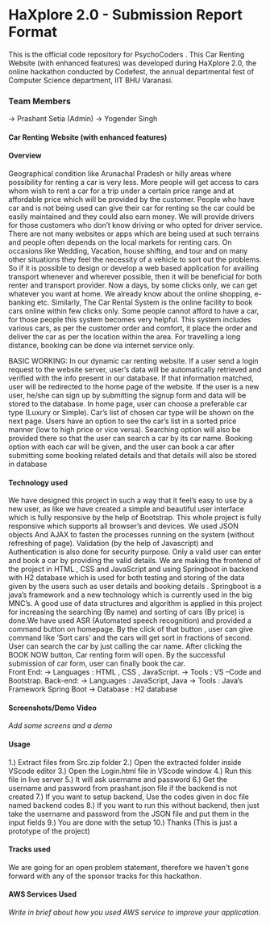# HaXplore 2.0 - Submission Report Format

This is the official code repository for PsychoCoders . This Car Renting Website (with enhanced features) was developed during HaXplore 2.0, 
the online hackathon conducted by Codefest, the annual departmental fest of Computer Science department, IIT BHU Varanasi.

### Team Members
-> Prashant Setia (Admin)
-> Yogender Singh

#### Car Renting Website (with enhanced features)


#### Overview

Geographical condition like Arunachal Pradesh or hilly areas where possibility for renting a car is very less. More people will get access to cars whom wish to rent a
car for a trip under a certain price range and at affordable price which will be provided by the customer. People who have car and is not being used can give their car for renting so the car could be easily maintained and they could also earn money. We will provide drivers for those customers who don’t know driving or who opted for driver service. There are not many websites or apps which are being used at such terrains and people often depends on the local markets for renting cars. On occasions like Wedding, Vacation, house shifting, and tour and on many other situations they feel
the necessity of a vehicle to sort out the problems. So if it is possible to design or develop a web based application for availing transport whenever and wherever possible, then it will be beneficial for both renter and transport provider. Now a days, by some clicks only, we can get whatever you want at home. We already know about the online shopping, e-banking etc. Similarly, The Car Rental System is the online facility to book cars online within few clicks only. Some people cannot afford to have a car, for those people this system becomes very helpful. This system includes various cars, as per the customer order and comfort, it place the order and deliver the car as per the location within the area. For travelling a long distance, booking can be done via internet service only.

BASIC WORKING: 
In our dynamic car renting website. If a user send a login request to the website server, user’s data will be automatically retrieved and verified with the info present in our database. If that information matched, user will be redirected to the home page of the website. If the user is a new user, he/she can sign up by submitting the signup form and data will be stored to the database. In home page, user can choose a preferable car type (Luxury or Simple). Car’s list of chosen car type will be shown on the next page. Users have an option to see the car’s list in a sorted price manner (low to high price or vice versa). Searching option will also be provided there so that the user can search a car by its car name. Booking option with each car will be given, and the user can book a car after submitting some booking related details and that details will also be stored in database


#### Technology used

We have designed this project in such a way that it feel’s easy to use by a new user, as like we have created a simple and beautiful user interface which is fully responsive by the help of Bootstrap. This whole project is fully responsive which supports all browser’s and devices. We used JSON objects And AJAX to fasten the processes running on the system (without refreshing of page). Validation (by the help of Javascript) and Authentication is also done for security purpose. Only a valid user can enter and book a car by providing the valid details. We are making the frontend of the project in HTML , CSS and JavaScript  and using Springboot in backend with H2 database which is used for both testing and storing of the data given by the users such as user details and booking details . Springboot  is a java’s framework and a new technology which is currently used in the big MNC’s. A good use of data structures and algorithm is applied in this project for increasing the searching (By name) and sorting of cars (By price) is done.We have used ASR (Automated speech recognition) and provided a command button on homepage. By the click of that button , user can give command like ‘Sort cars’ and the cars will get sort in fractions of second. User can search the car by just calling the car name. After clicking the BOOK NOW button, Car renting form will open. By the successful submission of car form, user can finally book the car.  
Front End:
->	Languages :  HTML , CSS , JavaScript.
->	Tools  :  VS –Code and Bootstrap.
Back-end:
->	Languages : JavaScript, Java
->	Tools : Java’s Framework Spring Boot 
->	Database : H2 database  


#### Screenshots/Demo Video

_Add some screens and a demo_

#### Usage

1.) Extract files from Src.zip folder
2.) Open the extracted folder inside VScode editor 
3.) Open the Login.html file in VScode window
4.) Run this file in live server 
5.) It will ask username and password
6.) Get the username and password from prashant.json file if the backend is not created
7.) If you want to setup backend, Use the codes given in doc file named backend codes
8.) If you want to run this without backend, then just take the username and password from the JSON file and put them in the input fields
9.) You are done with the setup 
10.) Thanks (This is just a prototype of the project)  
#### Tracks used
We are going for an open problem statement, therefore we haven't gone forward with any of the sponsor tracks for this hackathon.

#### AWS Services Used

_Write in brief about how you used AWS service to improve your application._




